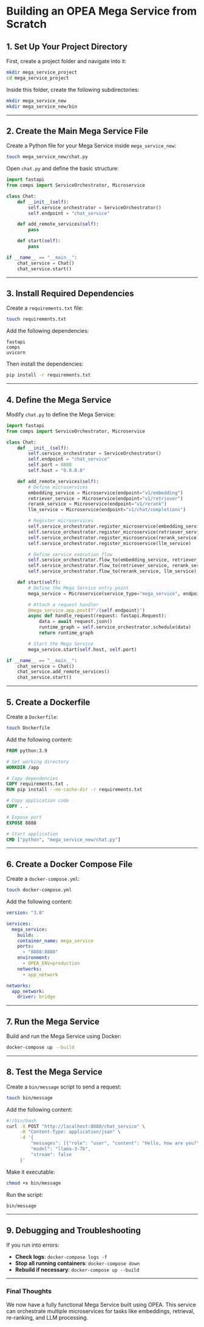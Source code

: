 

# **Building an OPEA Mega Service from Scratch**

## **1. Set Up Your Project Directory**
First, create a project folder and navigate into it:
```sh
mkdir mega_service_project
cd mega_service_project
```

Inside this folder, create the following subdirectories:
```sh
mkdir mega_service_new
mkdir mega_service_new/bin
```

---

## **2. Create the Main Mega Service File**
Create a Python file for your Mega Service inside `mega_service_new`:
```sh
touch mega_service_new/chat.py
```
Open `chat.py` and define the basic structure:
```python
import fastapi
from comps import ServiceOrchestrator, Microservice

class Chat:
    def __init__(self):
        self.service_orchestrator = ServiceOrchestrator()
        self.endpoint = "chat_service"

    def add_remote_services(self):
        pass

    def start(self):
        pass

if __name__ == "__main__":
    chat_service = Chat()
    chat_service.start()
```

---

## **3. Install Required Dependencies**
Create a `requirements.txt` file:
```sh
touch requirements.txt
```
Add the following dependencies:
```
fastapi
comps
uvicorn
```
Then install the dependencies:
```sh
pip install -r requirements.txt
```

---

## **4. Define the Mega Service**
Modify `chat.py` to define the Mega Service:

```python
import fastapi
from comps import ServiceOrchestrator, Microservice

class Chat:
    def __init__(self):
        self.service_orchestrator = ServiceOrchestrator()
        self.endpoint = "chat_service"
        self.port = 8888
        self.host = "0.0.0.0"

    def add_remote_services(self):
        # Define microservices
        embedding_service = Microservice(endpoint="v1/embedding")
        retriever_service = Microservice(endpoint="v1/retriever")
        rerank_service = Microservice(endpoint="v1/rerank")
        llm_service = Microservice(endpoint="v1/chat/completions")

        # Register microservices
        self.service_orchestrator.register_microservice(embedding_service)
        self.service_orchestrator.register_microservice(retriever_service)
        self.service_orchestrator.register_microservice(rerank_service)
        self.service_orchestrator.register_microservice(llm_service)

        # Define service execution flow
        self.service_orchestrator.flow_to(embedding_service, retriever_service)
        self.service_orchestrator.flow_to(retriever_service, rerank_service)
        self.service_orchestrator.flow_to(rerank_service, llm_service)

    def start(self):
        # Define the Mega Service entry point
        mega_service = Microservice(service_type="mega_service", endpoint=self.endpoint)

        # Attach a request handler
        @mega_service.app.post(f"/{self.endpoint}")
        async def handle_request(request: fastapi.Request):
            data = await request.json()
            runtime_graph = self.service_orchestrator.schedule(data)
            return runtime_graph

        # Start the Mega Service
        mega_service.start(self.host, self.port)

if __name__ == "__main__":
    chat_service = Chat()
    chat_service.add_remote_services()
    chat_service.start()
```

---

## **5. Create a Dockerfile**
Create a `Dockerfile`:
```sh
touch Dockerfile
```
Add the following content:
```dockerfile
FROM python:3.9

# Set working directory
WORKDIR /app

# Copy dependencies
COPY requirements.txt .
RUN pip install --no-cache-dir -r requirements.txt

# Copy application code
COPY . .

# Expose port
EXPOSE 8888

# Start application
CMD ["python", "mega_service_new/chat.py"]
```

---

## **6. Create a Docker Compose File**
Create a `docker-compose.yml`:
```sh
touch docker-compose.yml
```
Add the following content:
```yaml
version: "3.8"

services:
  mega_service:
    build: .
    container_name: mega_service
    ports:
      - "8888:8888"
    environment:
      - OPEA_ENV=production
    networks:
      - app_network

networks:
  app_network:
    driver: bridge
```

---

## **7. Run the Mega Service**
Build and run the Mega Service using Docker:
```sh
docker-compose up --build
```

---

## **8. Test the Mega Service**
Create a `bin/message` script to send a request:
```sh
touch bin/message
```
Add the following content:
```sh
#!/bin/bash
curl -X POST "http://localhost:8888/chat_service" \
     -H "Content-Type: application/json" \
     -d '{
         "messages": [{"role": "user", "content": "Hello, how are you?"}],
         "model": "llama-3-7b",
         "stream": false
     }'
```
Make it executable:
```sh
chmod +x bin/message
```
Run the script:
```sh
bin/message
```

---

## **9. Debugging and Troubleshooting**
If you run into errors:
- **Check logs**: `docker-compose logs -f`
- **Stop all running containers**: `docker-compose down`
- **Rebuild if necessary**: `docker-compose up --build`

---

### **Final Thoughts**
We now have a fully functional Mega Service built using OPEA. This service can orchestrate multiple microservices for tasks like embeddings, retrieval, re-ranking, and LLM processing.

